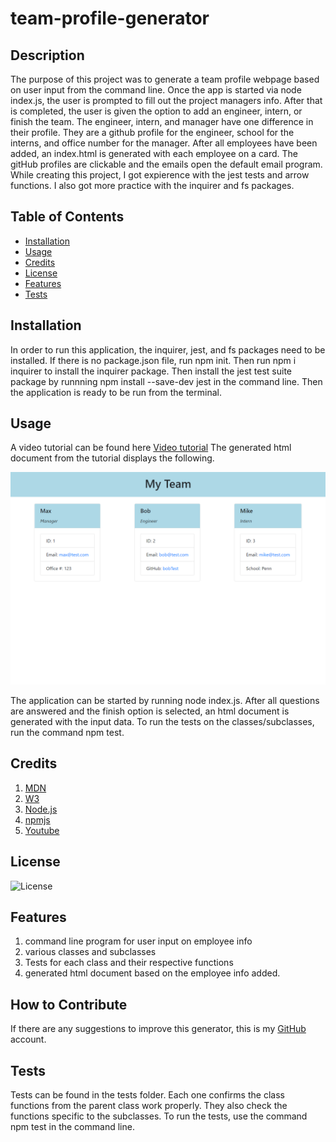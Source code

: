 # team-profile-generator

## Description
The purpose of this project was to generate a team profile webpage based on user input from the command line. Once the app is started via node index.js, the user is prompted to fill out the project managers info. After that is completed, the user is given the option to add an engineer, intern, or finish the team. The engineer, intern, and manager have one difference in their profile. They are a github profile for the engineer, school for the interns, and office number for the manager. After all employees have been added, an index.html is generated with each employee on a card. The gitHub profiles are clickable and the emails open the default email program. While creating this project, I got expierence with the jest tests and arrow functions. I also got more practice with the inquirer and fs packages.  

## Table of Contents 
- [Installation](#installation)
- [Usage](#usage)
- [Credits](#credits)
- [License](#license)
- [Features](#features)
- [Tests](#tests)

## Installation
In order to run this application, the inquirer, jest, and fs packages need to be installed. If there is no package.json file, run npm init. Then run npm i inquirer to install the inquirer package. Then install the jest test suite package by runnning npm install --save-dev jest in the command line. Then the application is ready to be run from the terminal. 
## Usage
A video tutorial can be found here [Video tutorial](https://drive.google.com/file/d/1rivH68e8yCEMmPezEEvUQNdDI9gvo8LR/view?usp=sharing)
The generated html document from the tutorial displays the following.

![generated html document](./assets/images/results.png)

The application can be started by running node index.js. After all questions are answered and the finish option is selected, an html document is generated with the input data. To run the tests on the classes/subclasses, run the command npm test.

## Credits

1. [MDN](https://developer.mozilla.org/en-US/)
2. [W3](https://www.w3schools.com/)
3. [Node.js](https://nodejs.org/en/docs/)
4. [npmjs](https://www.npmjs.com/package/inquirer)
5. [Youtube](https://www.youtube.com/watch?v=bJY3KfM77pc)




## License
![License](./LICENSE)

## Features
1. command line program for user input on employee info
2. various classes and subclasses
3. Tests for each class and their respective functions
4. generated html document based on the employee info added.


## How to Contribute
If there are any suggestions to improve this generator, this is my [GitHub](https://github.com/MaxStump13) account. 

## Tests
Tests can be found in the tests folder. Each one confirms the class functions from the parent class work properly. They also check the functions specific to the subclasses. To run the tests, use the command npm test in the command line. 